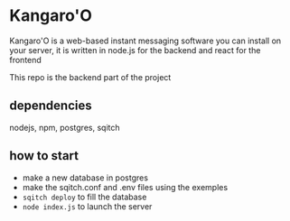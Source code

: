 # Kangaro'O

Kangaro'O is a web-based instant messaging software you can install on your server, it is written in node.js for the backend and react for the frontend

This repo is the backend part of the project

## dependencies

nodejs, npm, postgres, sqitch

## how to start

* make a new database in postgres
* make the sqitch.conf and .env files using the exemples
* `sqitch deploy` to fill the database
* `node index.js` to launch the server

